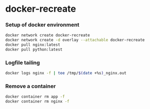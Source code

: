# docker-recreate

### Setup of docker environment

```bash
docker network create docker-recreate
docker network create -d overlay --attachable docker-recreate
docker pull nginx:latest
docker pull python:latest
```

### Logfile tailing

```bash
docker logs nginx -f | tee /tmp/$(date +%s)_nginx.out
```

### Remove a container

```bash
docker container rm app -f
docker container rm nginx -f
```
